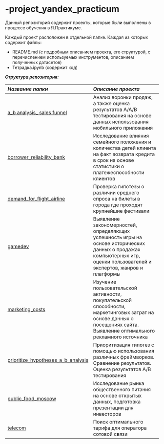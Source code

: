 # -project_yandex_practicum
Данный репозиторий содержит проекты, которые были выполнены в процессе обучения в Я.Практикуме.

Каждый проект расположен в отдельной папке. Каждая из которых содержит файлы:
  - README.md (с подробным описанием проекта, его структурой, с перечислением используемых инструментов, описанием полученных датасетов)
  - Тетрадка.ipynb (содержит код)

***Структура репозитория:***
  

| ***Название папки***              | ***Описание проекта***                                                                                                                                               | 
|:----------------------------------|:---------------------------------------------------------------------------------------------------------------------------------------------------------------------|
|[a_b analysis_ sales funnel](https://github.com/Lavrova-Svetlana/-project_yandex_practicum/tree/master/a_b%20analysis_%20sales%20funnel)|Анализ воронки продаж, а также оценка результатов А/А/В тестирования на основе данных использования мобильного приложения|
|[borrower_reliability_bank](https://github.com/Lavrova-Svetlana/-project_yandex_practicum/tree/master/borrower_reliability_bank)|Исследование влияния семейного положения и количества детей клиента на факт возврата кредита в срок на основе статистики о платежеспособности клиентов|
|[demand_for_flight_airline](https://github.com/Lavrova-Svetlana/-project_yandex_practicum/tree/master/demand_for_flight_airline)|Проверка гипотезы о различии среднего спроса на билеты в города где проходят крупнейшие фестивали|
|[gamedev](https://github.com/Lavrova-Svetlana/-project_yandex_practicum/tree/master/gamedev)|Выявление закономерностей, определяющих успешность игры на основе исторических данных о продажах компьютерных игр, оценки пользователей и экспертов, жанров и платформы|
|[marketing_costs](https://github.com/Lavrova-Svetlana/-project_yandex_practicum/tree/master/marketing_costs)|Изучение пользовательской активности, покупательской способности, маркетинговых затрат на основе данных о посещениях сайта. Выявление оптимального рекламного источника|
|[prioritize_hypotheses_a_b_analysis](https://github.com/Lavrova-Svetlana/-project_yandex_practicum/tree/master/prioritize_hypotheses_a_b_analysis)|Приоритизация гипотез с помощью использования различных фреймворков. Сравнение результатов. Оценка результатов А/В тестирования|
|[public_food_moscow](https://github.com/Lavrova-Svetlana/-project_yandex_practicum/tree/master/public_food_moscow)|Исследование рынка общественного питания на основе открытых данных, подготовка презентации для инвесторов|
|[telecom](https://github.com/Lavrova-Svetlana/-project_yandex_practicum/tree/master/telecom)|Поиск оптимального тарифа для оператора сотовой связи|



